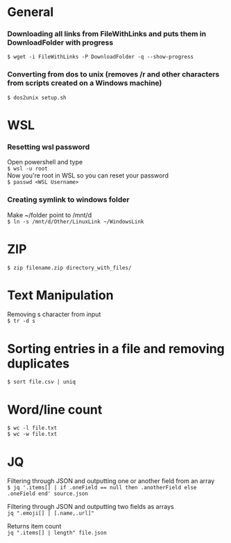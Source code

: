 # General
### Downloading all links from FileWithLinks and puts them in DownloadFolder with progress  
```$ wget -i FileWithLinks -P DownloadFolder -q --show-progress```
### Converting from dos to unix (removes /r and other characters from scripts created on a Windows machine)
```$ dos2unix setup.sh```

# WSL
### Resetting wsl password
Open powershell and type   
```$ wsl -u root```   
Now you're root in WSL so you can reset your password   
```$ passwd <WSL Username>```

### Creating symlink to windows folder
Make ~/folder point to /mnt/d   
```$ ln -s /mnt/d/Other/LinuxLink ~/WindowsLink```

# ZIP
```$ zip filename.zip directory_with_files/```

# Text Manipulation
Removing s character from input   
```$ tr -d s```

# Sorting entries in a file and removing duplicates
```$ sort file.csv | uniq```

# Word/line count   
```$ wc -l file.txt```   
```$ wc -w file.txt```   

# JQ
Filtering through JSON and outputting one or another field from an array  
```$ jq '.items[] | if .oneField == null then .anotherField else .oneField end' source.json```
   
Filtering through JSON and outputting two fields as arrays  
```jq ".emoji[] | [.name,.url]"```

Returns item count   
```jq ".items[] | length" file.json```
